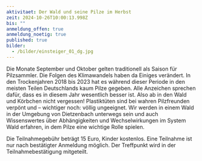 ```yaml
---
aktivitaet: Der Wald und seine Pilze im Herbst
zeit: 2024-10-26T10:00:13.998Z
bis: ""
anmeldung_offen: true
anmeldung_noetig: true
published: true
bilder:
  - /bilder/einsteiger_01_dg.jpg
---
```

Die Monate September und Oktober gelten traditionell als Saison für Pilzsammler. Die Folgen des Klimawandels haben da Einiges verändert. In den Trockenjahren 2018 bis 2023 hat es während dieser Periode in den meisten Teilen Deutschlands kaum Pilze gegeben. Alle Anzeichen sprechen dafür, dass es in diesem Jahr wesentlich besser ist. Also ab in den Wald und Körbchen nicht vergessen! Plastiktüten sind bei wahren Pilzfreunden verpönt und – wichtiger noch: völlig ungeeignet. Wir werden in einem Wald in der Umgebung von Dietzenbach unterwegs sein und auch Wissenswertes über Abhängigkeiten und Wechselwirkungen im System Wald erfahren, in dem Pilze eine wichtige Rolle spielen.

Die Teilnahmegebühr beträgt 15 Euro, Kinder kostenlos. Eine Teilnahme ist nur nach bestätigter Anmeldung möglich. Der Treffpunkt wird in der Teilnahmebestätigung mitgeteilt.
 
